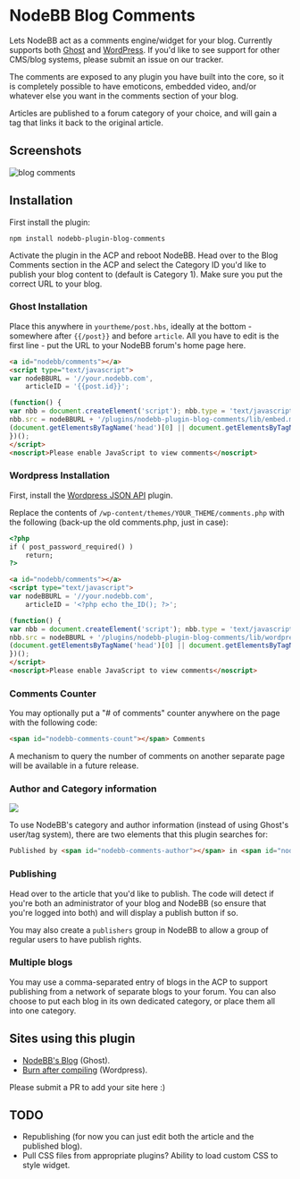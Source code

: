 # NodeBB Blog Comments

Lets NodeBB act as a comments engine/widget for your blog. Currently supports both [Ghost](https://ghost.org/) and [WordPress](http://wordpress.org/). If you'd like to see support for other CMS/blog systems, please submit an issue on our tracker.

The comments are exposed to any plugin you have built into the core, so it is completely possible to have emoticons, embedded video, and/or whatever else you want in the comments section of your blog.

Articles are published to a forum category of your choice, and will gain a tag that links it back to the original article.

## Screenshots

![blog comments](http://i.imgur.com/pPO42Hy.png)

## Installation

First install the plugin:

    npm install nodebb-plugin-blog-comments

Activate the plugin in the ACP and reboot NodeBB. Head over to the Blog Comments section in the ACP and select the Category ID you'd like to publish your blog content to (default is Category 1). Make sure you put the correct URL to your blog.

### Ghost Installation

Place this anywhere in `yourtheme/post.hbs`, ideally at the bottom - somewhere after `{{/post}}` and before `article`. All you have to edit is the first line - put the URL to your NodeBB forum's home page here.

```html
<a id="nodebb/comments"></a>
<script type="text/javascript">
var nodeBBURL = '//your.nodebb.com',
	articleID = '{{post.id}}';

(function() {
var nbb = document.createElement('script'); nbb.type = 'text/javascript'; nbb.async = true;
nbb.src = nodeBBURL + '/plugins/nodebb-plugin-blog-comments/lib/embed.min.js';
(document.getElementsByTagName('head')[0] || document.getElementsByTagName('body')[0]).appendChild(nbb);
})();
</script>
<noscript>Please enable JavaScript to view comments</noscript>
```

### Wordpress Installation

First, install the [Wordpress JSON API](http://wordpress.org/plugins/json-api/) plugin. 

Replace the contents of `/wp-content/themes/YOUR_THEME/comments.php` with the following (back-up the old comments.php, just in case):

```html
<?php
if ( post_password_required() )
	return;
?>

<a id="nodebb/comments"></a>
<script type="text/javascript">
var nodeBBURL = '//your.nodebb.com',
	articleID = '<?php echo the_ID(); ?>';

(function() {
var nbb = document.createElement('script'); nbb.type = 'text/javascript'; nbb.async = true;
nbb.src = nodeBBURL + '/plugins/nodebb-plugin-blog-comments/lib/wordpress.js';
(document.getElementsByTagName('head')[0] || document.getElementsByTagName('body')[0]).appendChild(nbb);
})();
</script>
<noscript>Please enable JavaScript to view comments</noscript>
```

### Comments Counter


You may optionally put a "# of comments" counter anywhere on the page with the following code:

```html
<span id="nodebb-comments-count"></span> Comments
```

A mechanism to query the number of comments on another separate page will be available in a future release.

### Author and Category information

![](http://i.imgur.com/NyLs4LQ.png)

To use NodeBB's category and author information (instead of using Ghost's user/tag system), there are two elements that this plugin searches for:

```html
Published by <span id="nodebb-comments-author"></span> in <span id="nodebb-comments-category"></span>
```

### Publishing

Head over to the article that you'd like to publish. The code will detect if you're both an administrator of your blog and NodeBB (so ensure that you're logged into both) and will display a publish button if so.

You may also create a `publishers` group in NodeBB to allow a group of regular users to have publish rights.


### Multiple blogs

You may use a comma-separated entry of blogs in the ACP to support publishing from a network of separate blogs to your forum. You can also choose to put each blog in its own dedicated category, or place them all into one category.

## Sites using this plugin

* [NodeBB's Blog](http://blog.nodebb.org) (Ghost).
* [Burn after compiling](http://burnaftercompiling.com) (Wordpress).

Please submit a PR to add your site here :)

## TODO

* Republishing (for now you can just edit both the article and the published blog).
* Pull CSS files from appropriate plugins? Ability to load custom CSS to style widget.
